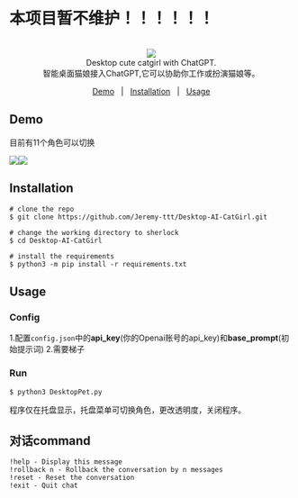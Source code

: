 # 本项目暂不维护！！！！！！

<p align=center>
  <br>
  <a><img src="https://user-images.githubusercontent.com/75151244/222952534-d8d57fac-d30c-40e7-aae3-900d9660adc8.png"/></a>
  <br>
  Desktop cute catgirl with ChatGPT.
  <br>
  智能桌面猫娘接入ChatGPT,它可以协助你工作或扮演猫娘等。
  <br>
</p>

<p align="center">
<a href="#demo">Demo</a>&nbsp;&nbsp;&nbsp;|&nbsp;&nbsp;&nbsp;<a href="#installation">Installation</a>&nbsp;&nbsp;&nbsp;|&nbsp;&nbsp;&nbsp;<a href="#usage">Usage</a>
</p>


## Demo
目前有11个角色可以切换

  <a><img src="https://user-images.githubusercontent.com/75151244/222953906-b074da15-130c-4aa3-b7c5-59b7517fba74.png"/></a><a><img src="https://user-images.githubusercontent.com/75151244/222954621-13d21699-5ef2-424f-bd7f-4a5a96aeb47e.png"/></a>

## Installation

```console
# clone the repo
$ git clone https://github.com/Jeremy-ttt/Desktop-AI-CatGirl.git

# change the working directory to sherlock
$ cd Desktop-AI-CatGirl

# install the requirements
$ python3 -m pip install -r requirements.txt
```

## Usage
### Config
1.配置`config.json`中的**api_key**(你的Openai账号的api_key)和**base_prompt**(初始提示词)
2.需要梯子
### Run
```console
$ python3 DesktopPet.py
```
程序仅在托盘显示，托盘菜单可切换角色，更改透明度，关闭程序。

## 对话command
```
!help - Display this message
!rollback n - Rollback the conversation by n messages
!reset - Reset the conversation
!exit - Quit chat
```
